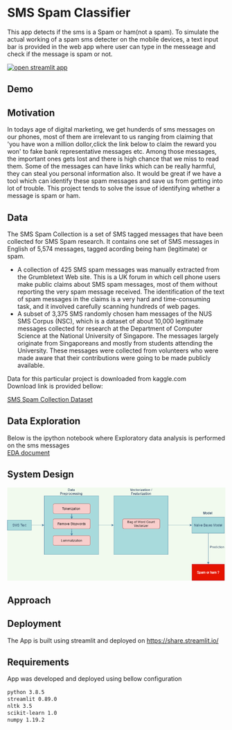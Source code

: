 # SMS Spam Classifier 

This app detects if the sms is a Spam or ham(not a spam). To simulate the actual working of a spam sms detecter on the mobile devices, a text input bar is provided in the web app where user can type in the messeage and check if the message is spam or not.

[![open streamlit app](https://static.streamlit.io/badges/streamlit_badge_black_white.svg)](https://share.streamlit.io/999harish999/sms-spam-classifier-streamlit/main/spam_app.py)

## Demo


## Motivation
In todays age of digital marketing, we get hunderds of sms messages on our phones, most of them are irrelevant to us ranging from claiming that 'you have won a million dollor,click the link below to claim the reward you won' to fake bank representative messages etc. Among those messages, the important ones gets lost and there is high chance that we miss to read them. Some of the messages can have links which can be really harmful, they can steal you personal information also.
It would be great if we have a tool which can identify these spam messages and save us from getting into lot of trouble. This project tends to solve the issue of identifying whether a message is spam or ham.

## Data
The SMS Spam Collection is a set of SMS tagged messages that have been collected for SMS Spam research. It contains one set of SMS messages in English of 5,574 messages, tagged acording being ham (legitimate) or spam.  

- A collection of 425 SMS spam messages was manually extracted from the Grumbletext Web site. This is a UK forum in which cell phone users make public claims about SMS spam messages, most of them without reporting the very spam message received. The identification of the text of spam messages in the claims is a very hard and time-consuming task, and it involved carefully scanning hundreds of web pages.   
- A subset of 3,375 SMS randomly chosen ham messages of the NUS SMS Corpus (NSC), which is a dataset of about 10,000 legitimate messages collected for research at the Department of Computer Science at the National University of Singapore. The messages largely originate from Singaporeans and mostly from students attending the University. These messages were collected from volunteers who were made aware that their contributions were going to be made publicly available.   


Data for this particular project is downloaded from kaggle.com   
Download link is provided bellow:  

[SMS Spam Collection Dataset](https://www.kaggle.com/uciml/sms-spam-collection-dataset)


## Data Exploration

Below is the ipython notebook where Exploratory data analysis is performed on the sms messages  
[EDA document](https://github.com/999harish999/SMS-Spam-Classifier-Streamlit/blob/main/SMS%20spam%20classifier%20Exploratory%20Data%20Analysis.ipynb)  


## System Design

![system design](sys_design1.drawio.png)

## Approach

## Deployment 

The App is built using streamlit and deployed on https://share.streamlit.io/

## Requirements 

App was developed and deployed using bellow configuration 

```http
python 3.8.5
streamlit 0.89.0
nltk 3.5
scikit-learn 1.0
numpy 1.19.2
```

